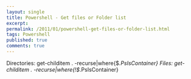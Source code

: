 ```yaml
---
layout: single
title: Powershell - Get files or Folder list
excerpt: 
permalink: /2011/01/powershell-get-files-or-folder-list.html
tags: Powershell
published: true
comments: true
---
```

Directories: get-childitem . -recurse|where{$_.PsIsContainer} 
Files: get-childitem . -recurse|where{!$_.PsIsContainer}
